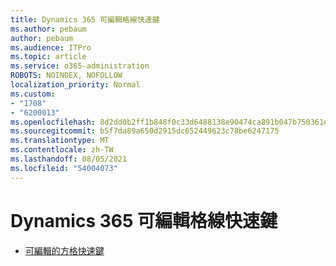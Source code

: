 ```yaml
---
title: Dynamics 365 可編輯格線快速鍵
ms.author: pebaum
author: pebaum
ms.audience: ITPro
ms.topic: article
ms.service: o365-administration
ROBOTS: NOINDEX, NOFOLLOW
localization_priority: Normal
ms.custom:
- "1708"
- "6200013"
ms.openlocfilehash: 8d2dd0b2ff1b848f0c33d6488138e90474ca891b047b750361ea509ddc5f535f
ms.sourcegitcommit: b5f7da89a650d2915dc652449623c78be6247175
ms.translationtype: MT
ms.contentlocale: zh-TW
ms.lasthandoff: 08/05/2021
ms.locfileid: "54004073"
---
```

# <a name="dynamics-365-editable-grid-keyboard-shortcuts"></a>Dynamics 365 可編輯格線快速鍵

* [可編輯的方格快速鍵](https://docs.microsoft.com/dynamics365/customer-engagement/basics/keyboard-shortcuts#editable-grids-views)

